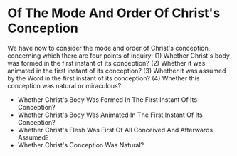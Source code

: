 # Of The Mode And Order Of Christ's Conception

We have now to consider the mode and order of Christ's conception, concerning which there are four points of inquiry:
(1) Whether Christ's body was formed in the first instant of its conception?
(2) Whether it was animated in the first instant of its conception?
(3) Whether it was assumed by the Word in the first instant of its conception?
(4) Whether this conception was natural or miraculous?

* Whether Christ's Body Was Formed In The First Instant Of Its Conception?
* Whether Christ's Body Was Animated In The First Instant Of Its Conception?
* Whether Christ's Flesh Was First Of All Conceived And Afterwards Assumed?
* Whether Christ's Conception Was Natural?